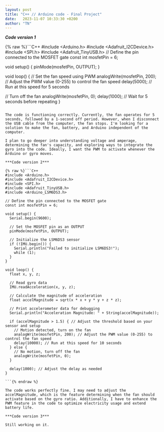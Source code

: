 ```yaml
---
layout: post
title: "C++ // Arduino code - Final Project"
date:   2023-11-07 10:33:30 +0200
author: "TN"
---
```


***Code version 1***

{% raw %}```C++
#include <Arduino.h>
#include <Adafruit_I2CDevice.h>
#include <SPI.h>
 #include <Adafruit_TinyUSB.h>
// Define the pin connected to the MOSFET gate
const int mosfetPin = 6; 

void setup() {
  pinMode(mosfetPin, OUTPUT);
}

void loop() {
  // Set the fan speed using PWM
  analogWrite(mosfetPin, 200); // Adjust the PWM value (0-255) to control the fan speed
  delay(5000); // Run at this speed for 5 seconds

  // Turn off the fan
  analogWrite(mosfetPin, 0);
  delay(1000); // Wait for 5 seconds before repeating
}
```{% endraw %}

The code is functioning correctly. Currently, the fan operates for 5 seconds, followed by a 1-second off period. However, when I disconnect the USB cable from the computer, the fan stops. I'm looking for a solution to make the fan, battery, and Arduino independent of the computer.

I plan to go deeper into understanding voltage and amperage, determining the fan's capacity, and exploring ways to integrate the gyro into the code. Ideally, I want the PWM to activate whenever the Arduino or gyro moves.

***Code version 2***

{% raw %}```C++
#include <Arduino.h>
#include <Adafruit_I2CDevice.h>
#include <SPI.h>
#include <Adafruit_TinyUSB.h>
#include <Arduino_LSM6DS3.h>

// Define the pin connected to the MOSFET gate
const int mosfetPin = 6; 

void setup() {
  Serial.begin(9600);

  // Set the MOSFET pin as an OUTPUT
  pinMode(mosfetPin, OUTPUT);

  // Initialize the LSM6DS3 sensor
  if (!IMU.begin()) {
    Serial.println("Failed to initialize LSM6DS3!");
    while (1);
  }
}

void loop() {
  float x, y, z;
  
  // Read gyro data
  IMU.readAcceleration(x, y, z);

  // Calculate the magnitude of acceleration
  float accelMagnitude = sqrt(x * x + y * y + z * z);

  // Print accelerometer data for debugging
  Serial.println("Acceleration Magnitude: " + String(accelMagnitude));

  if (accelMagnitude > 1.5) { // Adjust the threshold based on your sensor and setup
    // Motion detected, turn on the fan
    analogWrite(mosfetPin, 200); // Adjust the PWM value (0-255) to control the fan speed
    delay(10000); // Run at this speed for 10 seconds
  } else {
    // No motion, turn off the fan
    analogWrite(mosfetPin, 0);
  }

  delay(1000); // Adjust the delay as needed
}

```{% endraw %}

The code works perfectly fine. I may need to adjust the accelMagnitude, which is the feature determining when the fan should activate based on the gyro ratio. Additionally, I have to enhance the PWM feature in the code to optimize electricity usage and extend battery life.

***Code version 3***

Still working on it.